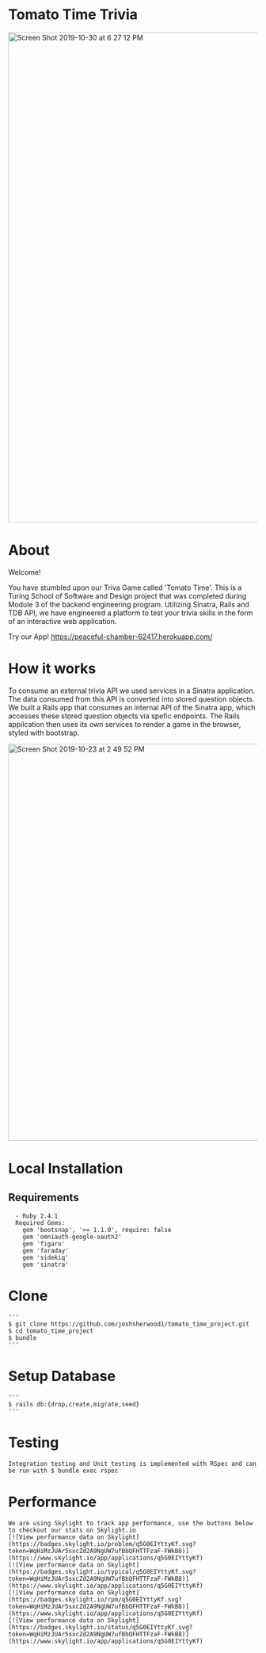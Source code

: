 # Tomato Time Trivia 

<img width="989" alt="Screen Shot 2019-10-30 at 6 27 12 PM" src="https://user-images.githubusercontent.com/33855435/67908976-1f6b0a00-fb43-11e9-844d-d3552f6afac5.png">

# About

Welcome!

You have stumbled upon our Triva Game called 'Tomato Time'. This is a Turing School of Software and Design project that was completed during Module 3 of the backend engineering program. Utilizing Sinatra, Rails and TDB API, we have engineered a platform to test your trivia skills in the form of an interactive web application. 

Try our App!
https://peaceful-chamber-62417.herokuapp.com/

# How it works

To consume an external trivia API we used services in a Sinatra application. The data consumed from this API is converted into stored question objects. We built a Rails app that consumes an internal API of the Sinatra app, which accesses these stored question objects via spefic endpoints. The Rails appilcation then uses its own services to render a game in the browser, styled with bootstrap. 

<img width="801" alt="Screen Shot 2019-10-23 at 2 49 52 PM" src="https://user-images.githubusercontent.com/33855435/67909323-6c031500-fb44-11e9-85ef-8b989a26e8ef.png">

# Local Installation

  ## Requirements 
      - Ruby 2.4.1
      Required Gems:
        gem 'bootsnap', '>= 1.1.0', require: false
        gem 'omniauth-google-oauth2'
        gem 'figaro'
        gem 'faraday'
        gem 'sidekiq'
        gem 'sinatra'
 # Clone
    '''
    $ git clone https://github.com/joshsherwood1/tomato_time_project.git
    $ cd tomato_time_project
    $ bundle
    '''
# Setup Database 
    '''
    $ rails db:{drop,create,migrate,seed}
    '''
    
# Testing
    Integration testing and Unit testing is implemented with RSpec and can be run with $ bundle exec rspec
    
# Performance
    We are using Skylight to track app performance, use the buttons below to checkout our stats on Skylight.io
    [![View performance data on Skylight](https://badges.skylight.io/problem/q5G0EIYttyKf.svg?token=WqHiMzJUAr5sxcZd2A9NgUW7ufBbQFHTTFzaF-FWkB8)](https://www.skylight.io/app/applications/q5G0EIYttyKf)
    [![View performance data on Skylight](https://badges.skylight.io/typical/q5G0EIYttyKf.svg?token=WqHiMzJUAr5sxcZd2A9NgUW7ufBbQFHTTFzaF-FWkB8)](https://www.skylight.io/app/applications/q5G0EIYttyKf)
    [![View performance data on Skylight](https://badges.skylight.io/rpm/q5G0EIYttyKf.svg?token=WqHiMzJUAr5sxcZd2A9NgUW7ufBbQFHTTFzaF-FWkB8)](https://www.skylight.io/app/applications/q5G0EIYttyKf)
    [![View performance data on Skylight](https://badges.skylight.io/status/q5G0EIYttyKf.svg?token=WqHiMzJUAr5sxcZd2A9NgUW7ufBbQFHTTFzaF-FWkB8)](https://www.skylight.io/app/applications/q5G0EIYttyKf)
